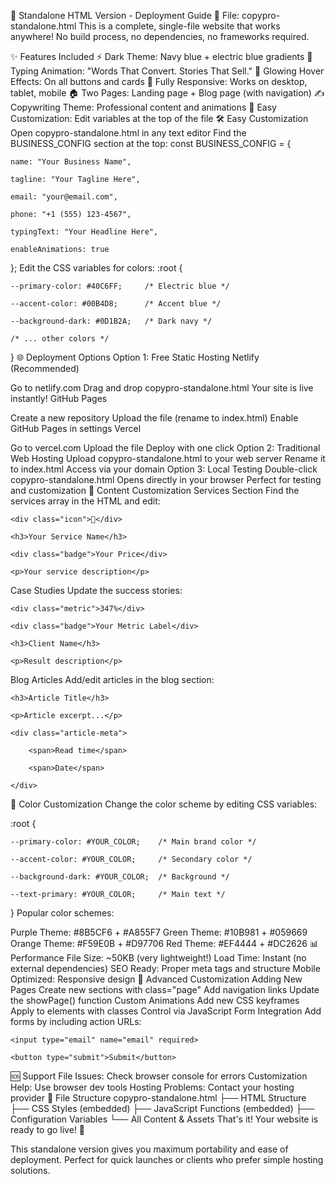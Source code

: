 🚀 Standalone HTML Version - Deployment Guide
📁 File: copypro-standalone.html
This is a complete, single-file website that works anywhere! No build process, no dependencies, no frameworks required.

✨ Features Included
⚡ Dark Theme: Navy blue + electric blue gradients
🎯 Typing Animation: "Words That Convert. Stories That Sell."
🌟 Glowing Hover Effects: On all buttons and cards
📱 Fully Responsive: Works on desktop, tablet, mobile
🏠 Two Pages: Landing page + Blog page (with navigation)
✍️ Copywriting Theme: Professional content and animations
🎨 Easy Customization: Edit variables at the top of the file
🛠️ Easy Customization
Open copypro-standalone.html in any text editor
Find the BUSINESS_CONFIG section at the top:
const BUSINESS_CONFIG = {

    name: "Your Business Name",

    tagline: "Your Tagline Here",

    email: "your@email.com",

    phone: "+1 (555) 123-4567",

    typingText: "Your Headline Here",

    enableAnimations: true

};
Edit the CSS variables for colors:
:root {

    --primary-color: #40C6FF;     /* Electric blue */

    --accent-color: #00B4D8;      /* Accent blue */

    --background-dark: #0D1B2A;   /* Dark navy */

    /* ... other colors */

}
🌐 Deployment Options
Option 1: Free Static Hosting
Netlify (Recommended)

Go to netlify.com
Drag and drop copypro-standalone.html
Your site is live instantly!
GitHub Pages

Create a new repository
Upload the file (rename to index.html)
Enable GitHub Pages in settings
Vercel

Go to vercel.com
Upload the file
Deploy with one click
Option 2: Traditional Web Hosting
Upload copypro-standalone.html to your web server
Rename it to index.html
Access via your domain
Option 3: Local Testing
Double-click copypro-standalone.html
Opens directly in your browser
Perfect for testing and customization
📝 Content Customization
Services Section
Find the services array in the HTML and edit:

<div class="service-card">

    <div class="icon">📧</div>

    <h3>Your Service Name</h3>

    <div class="badge">Your Price</div>

    <p>Your service description</p>

</div>
Case Studies
Update the success stories:

<div class="case-study">

    <div class="metric">347%</div>

    <div class="badge">Your Metric Label</div>

    <h3>Client Name</h3>

    <p>Result description</p>

</div>
Blog Articles
Add/edit articles in the blog section:

<div class="article-card" data-category="your-category">

    <h3>Article Title</h3>

    <p>Article excerpt...</p>

    <div class="article-meta">

        <span>Read time</span>

        <span>Date</span>

    </div>

</div>
🎨 Color Customization
Change the color scheme by editing CSS variables:

:root {

    --primary-color: #YOUR_COLOR;    /* Main brand color */

    --accent-color: #YOUR_COLOR;     /* Secondary color */

    --background-dark: #YOUR_COLOR;  /* Background */

    --text-primary: #YOUR_COLOR;     /* Main text */

}
Popular color schemes:

Purple Theme: #8B5CF6 + #A855F7
Green Theme: #10B981 + #059669
Orange Theme: #F59E0B + #D97706
Red Theme: #EF4444 + #DC2626
📊 Performance
File Size: ~50KB (very lightweight!)
Load Time: Instant (no external dependencies)
SEO Ready: Proper meta tags and structure
Mobile Optimized: Responsive design
🔧 Advanced Customization
Adding New Pages
Create new sections with class="page"
Add navigation links
Update the showPage() function
Custom Animations
Add new CSS keyframes
Apply to elements with classes
Control via JavaScript
Form Integration
Add forms by including action URLs:

<form action="https://formspree.io/your-email" method="POST">

    <input type="email" name="email" required>

    <button type="submit">Submit</button>

</form>
🆘 Support
File Issues: Check browser console for errors
Customization Help: Use browser dev tools
Hosting Problems: Contact your hosting provider
📁 File Structure
copypro-standalone.html
├── HTML Structure
├── CSS Styles (embedded)
├── JavaScript Functions (embedded)
├── Configuration Variables
└── All Content & Assets
That's it! Your website is ready to go live! 🚀

This standalone version gives you maximum portability and ease of deployment. Perfect for quick launches or clients who prefer simple hosting solutions.
